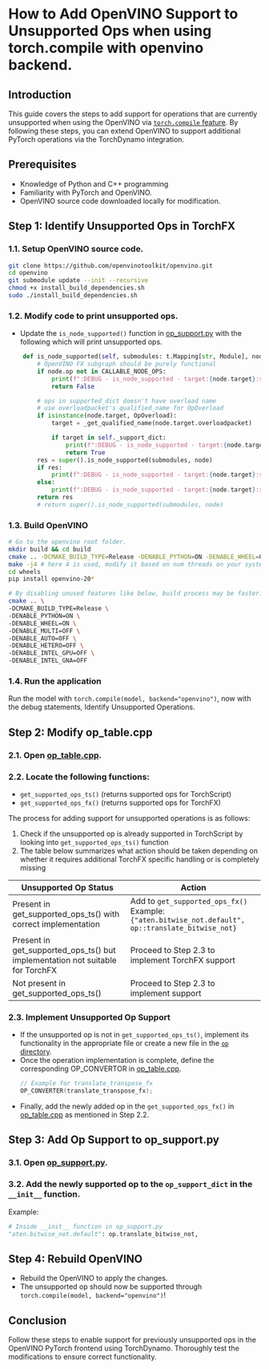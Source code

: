 
# How to Add OpenVINO Support to Unsupported Ops when using torch.compile with openvino backend.

##  Introduction

This guide covers the steps to add support for operations that are currently unsupported when using the OpenVINO  via [`torch.compile` feature](https://docs.openvino.ai/2023.2/pytorch_2_0_torch_compile.html). By following these steps, you can extend OpenVINO to support additional PyTorch operations via the TorchDynamo integration.

## Prerequisites

-   Knowledge of Python and C++ programming
-   Familiarity with PyTorch and OpenVINO.
-   OpenVINO source code downloaded locally for modification.

## Step 1: Identify Unsupported Ops in TorchFX

### 1.1. Setup OpenVINO source code.
```bash
git clone https://github.com/openvinotoolkit/openvino.git
cd openvino
git submodule update --init --recursive
chmod +x install_build_dependencies.sh
sudo ./install_build_dependencies.sh
```
### 1.2. Modify code to print unsupported ops.

- Update the `is_node_supported()` function in [op_support.py](https://github.com/openvinotoolkit/openvino/blob/master/src/bindings/python/src/openvino/frontend/pytorch/torchdynamo/op_support.py#L118) with the following which will print unsupported ops.

```python
    def is_node_supported(self, submodules: t.Mapping[str, Module], node: Node) -> bool:
        # OpenVINO FX subgraph should be purely functional
        if node.op not in CALLABLE_NODE_OPS:
            print(f":DEBUG - is_node_supported - target:{node.target}:supported:False")
            return False

        # ops in supported_dict doesn't have overload name
        # use overloadpacket's qualified_name for OpOverload
        if isinstance(node.target, OpOverload):
            target = _get_qualified_name(node.target.overloadpacket)

            if target in self._support_dict:
                print(f":DEBUG - is_node_supported - target:{node.target}:supported:True")
                return True
        res = super().is_node_supported(submodules, node)
        if res:
            print(f":DEBUG - is_node_supported - target:{node.target}:supported:True")
        else:
            print(f":DEBUG - is_node_supported - target:{node.target}:supported:False")
        return res
        # return super().is_node_supported(submodules, node)
```

### 1.3. Build OpenVINO
```bash
# Go to the openvino root folder.
mkdir build && cd build
cmake .. -DCMAKE_BUILD_TYPE=Release -DENABLE_PYTHON=ON -DENABLE_WHEEL=ON
make -j4 # here 4 is used, modify it based on num threads on your system.
cd wheels
pip install openvino-20*
```

```bash
# By disabling unused features like below, build process may be faster.
cmake .. \
-DCMAKE_BUILD_TYPE=Release \
-DENABLE_PYTHON=ON \
-DENABLE_WHEEL=ON \
-DENABLE_MULTI=OFF \
-DENABLE_AUTO=OFF \
-DENABLE_HETERO=OFF \
-DENABLE_INTEL_GPU=OFF \
-DENABLE_INTEL_GNA=OFF
```

### 1.4. Run the application
Run the model with `torch.compile(model, backend="openvino")`, now with the debug statements, Identify Unsupported Operations.

## Step 2: Modify op_table.cpp

### 2.1. Open [op_table.cpp](https://github.com/openvinotoolkit/openvino/blob/master/src/frontends/pytorch/src/op_table.cpp).

### 2.2. Locate the following functions:
   - `get_supported_ops_ts()` (returns supported ops for TorchScript)
   - `get_supported_ops_fx()` (returns supported ops for TorchFX)

The process for adding support for unsupported operations is as follows:
1. Check if the unsupported op is already supported in TorchScript by looking into `get_supported_ops_ts()` function
2. The table below summarizes what action should be taken depending on whether it requires additional TorchFX specific handling or is completely missing
   
| Unsupported Op Status | Action |
|-|-|
| Present in get_supported_ops_ts() with correct implementation | Add to `get_supported_ops_fx()` <br> Example: <br>`{"aten.bitwise_not.default", op::translate_bitwise_not} ` |
| Present in get_supported_ops_ts() but implementation not suitable for TorchFX | Proceed to Step 2.3 to implement TorchFX support | 
| Not present in get_supported_ops_ts() | Proceed to Step 2.3 to implement support |

### 2.3. Implement Unsupported Op Support
- If the unsupported op is not in `get_supported_ops_ts()`, implement its functionality in the appropriate file or create a new file in the [`op` directory](https://github.com/openvinotoolkit/openvino/tree/master/src/frontends/pytorch/src/op/).
- Once the operation implementation is complete, define the corresponding OP_CONVERTOR in  [op_table.cpp](https://github.com/openvinotoolkit/openvino/blob/master/src/frontends/pytorch/src/op_table.cpp).
   ```cpp
   // Example for translate_transpose_fx
   OP_CONVERTER(translate_transpose_fx);
   ```
 - Finally, add  the newly added op in the `get_supported_ops_fx()` in [op_table.cpp](https://github.com/openvinotoolkit/openvino/blob/master/src/frontends/pytorch/src/op_table.cpp) as mentioned in Step 2.2.

## Step 3: Add Op Support to op_support.py

### 3.1. Open [op_support.py](https://github.com/openvinotoolkit/openvino/blob/master/src/bindings/python/src/openvino/frontend/pytorch/torchdynamo/op_support.py).

### 3.2. Add the newly supported op to the `op_support_dict` in the `__init__` function.

   Example:
   ```python
   # Inside __init__ function in op_support.py
   "aten.bitwise_not.default": op.translate_bitwise_not,
   ```

## Step 4: Rebuild OpenVINO

- Rebuild the OpenVINO  to apply the changes.
- The unsupported op should now be supported through `torch.compile(model, backend="openvino")`!

## Conclusion

Follow these steps to enable support for previously unsupported ops in the OpenVINO PyTorch frontend using TorchDynamo. Thoroughly test the modifications to ensure correct functionality.
